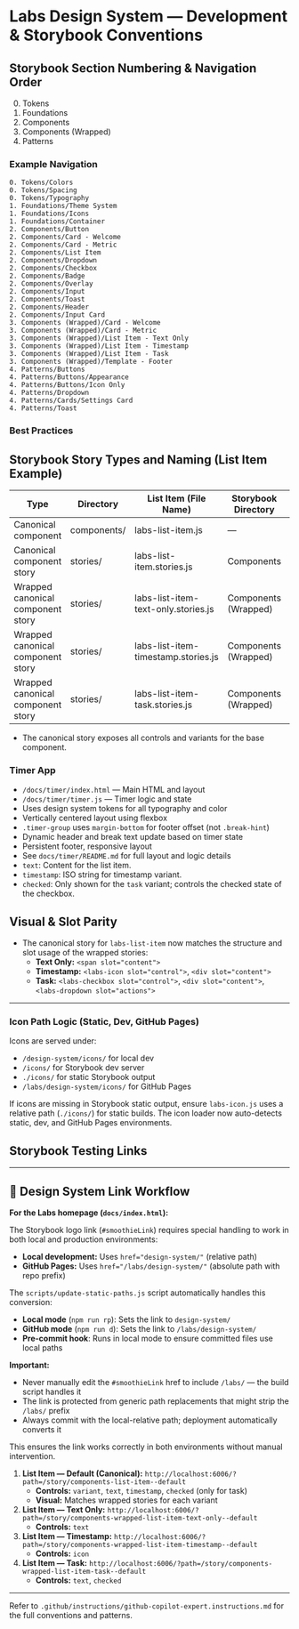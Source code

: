 # Labs Design System — Development & Storybook Conventions

## Storybook Section Numbering & Navigation Order

0. Tokens
1. Foundations
2. Components
3. Components (Wrapped)
4. Patterns

### Example Navigation
```
0. Tokens/Colors
0. Tokens/Spacing
0. Tokens/Typography
1. Foundations/Theme System
1. Foundations/Icons
1. Foundations/Container
2. Components/Button
2. Components/Card - Welcome
2. Components/Card - Metric
2. Components/List Item
2. Components/Dropdown
2. Components/Checkbox
2. Components/Badge
2. Components/Overlay
2. Components/Input
2. Components/Toast
2. Components/Header
2. Components/Input Card
3. Components (Wrapped)/Card - Welcome
3. Components (Wrapped)/Card - Metric
3. Components (Wrapped)/List Item - Text Only
3. Components (Wrapped)/List Item - Timestamp
3. Components (Wrapped)/List Item - Task
3. Components (Wrapped)/Template - Footer
4. Patterns/Buttons
4. Patterns/Buttons/Appearance
4. Patterns/Buttons/Icon Only
4. Patterns/Dropdown
4. Patterns/Cards/Settings Card
4. Patterns/Toast
```

### Best Practices

## Storybook Story Types and Naming (List Item Example)

| Type                              | Directory      | List Item (File Name)                      | Storybook Directory      | Storybook Title      |
|------------------------------------|---------------|--------------------------------------------|-------------------------|----------------------|
| Canonical component                | components/   | labs-list-item.js                          | —                       | —                    |
| Canonical component story          | stories/      | labs-list-item.stories.js                  | Components              | List Item            |
| Wrapped canonical component story  | stories/      | labs-list-item-text-only.stories.js        | Components (Wrapped)    | List Item - Text Only|
| Wrapped canonical component story  | stories/      | labs-list-item-timestamp.stories.js        | Components (Wrapped)    | List Item - Timestamp|
| Wrapped canonical component story  | stories/      | labs-list-item-task.stories.js             | Components (Wrapped)    | List Item - Task     |

- The canonical story exposes all controls and variants for the base component.
### Timer App

- `/docs/timer/index.html` — Main HTML and layout
- `/docs/timer/timer.js` — Timer logic and state
- Uses design system tokens for all typography and color
- Vertically centered layout using flexbox
- `.timer-group` uses `margin-bottom` for footer offset (not `.break-hint`)
- Dynamic header and break text update based on timer state
- Persistent footer, responsive layout
- See `docs/timer/README.md` for full layout and logic details
- `text`: Content for the list item.
- `timestamp`: ISO string for timestamp variant.
- `checked`: Only shown for the `task` variant; controls the checked state of the checkbox.

## Visual & Slot Parity
- The canonical story for `labs-list-item` now matches the structure and slot usage of the wrapped stories:
  - **Text Only:** `<span slot="content">`
  - **Timestamp:** `<labs-icon slot="control">`, `<div slot="content">`
  - **Task:** `<labs-checkbox slot="control">`, `<div slot="content">`, `<labs-dropdown slot="actions">`

---

### Icon Path Logic (Static, Dev, GitHub Pages)

Icons are served under:
- `/design-system/icons/` for local dev
- `/icons/` for Storybook dev server
- `./icons/` for static Storybook output
- `/labs/design-system/icons/` for GitHub Pages

If icons are missing in Storybook static output, ensure `labs-icon.js` uses a relative path (`./icons/`) for static builds. The icon loader now auto-detects static, dev, and GitHub Pages environments.

## Storybook Testing Links

---

## 🔗 Design System Link Workflow

**For the Labs homepage (`docs/index.html`):**

The Storybook logo link (`#smoothieLink`) requires special handling to work in both local and production environments:

- **Local development:** Uses `href="design-system/"` (relative path)
- **GitHub Pages:** Uses `href="/labs/design-system/"` (absolute path with repo prefix)

The `scripts/update-static-paths.js` script automatically handles this conversion:
- **Local mode** (`npm run rp`): Sets the link to `design-system/`
- **GitHub mode** (`npm run d`): Sets the link to `/labs/design-system/`
- **Pre-commit hook**: Runs in local mode to ensure committed files use local paths

**Important:** 
- Never manually edit the `#smoothieLink` href to include `/labs/` — the build script handles it
- The link is protected from generic path replacements that might strip the `/labs/` prefix
- Always commit with the local-relative path; deployment automatically converts it

This ensures the link works correctly in both environments without manual intervention.
1. **List Item — Default (Canonical):** `http://localhost:6006/?path=/story/components-list-item--default`
   - **Controls:** `variant`, `text`, `timestamp`, `checked` (only for task)
   - **Visual:** Matches wrapped stories for each variant
2. **List Item — Text Only:** `http://localhost:6006/?path=/story/components-wrapped-list-item-text-only--default`
   - **Controls:** `text`
3. **List Item — Timestamp:** `http://localhost:6006/?path=/story/components-wrapped-list-item-timestamp--default`
   - **Controls:** `icon`
4. **List Item — Task:** `http://localhost:6006/?path=/story/components-wrapped-list-item-task--default`
   - **Controls:** `text`, `checked`

---

Refer to `.github/instructions/github-copilot-expert.instructions.md` for the full conventions and patterns.
